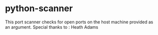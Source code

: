 # python-scanner
This port scanner checks for open ports on the host machine provided as an argument.
Special thanks to : Heath Adams
